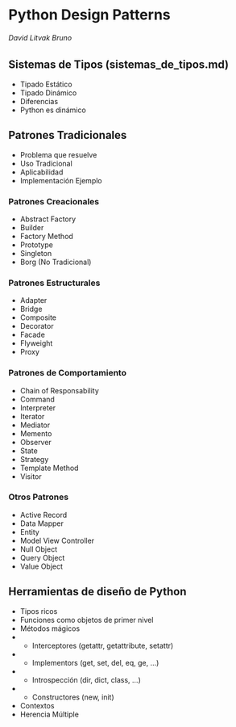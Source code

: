 # Python Design Patterns
###### David Litvak Bruno

## Sistemas de Tipos (sistemas_de_tipos.md)
* Tipado Estático
* Tipado Dinámico
* Diferencias
* Python es dinámico

## Patrones Tradicionales
* Problema que resuelve
* Uso Tradicional
* Aplicabilidad
* Implementación Ejemplo

### Patrones Creacionales
* Abstract Factory
* Builder
* Factory Method
* Prototype
* Singleton
* Borg (No Tradicional)

### Patrones Estructurales
* Adapter
* Bridge
* Composite
* Decorator
* Facade
* Flyweight
* Proxy

### Patrones de Comportamiento
* Chain of Responsability
* Command
* Interpreter
* Iterator
* Mediator
* Memento
* Observer
* State
* Strategy
* Template Method
* Visitor

### Otros Patrones
* Active Record
* Data Mapper
* Entity
* Model View Controller
* Null Object
* Query Object
* Value Object

## Herramientas de diseño de Python
* Tipos ricos
* Funciones como objetos de primer nivel
* Métodos mágicos
* * Interceptores (getattr, getattribute, setattr)
* * Implementors (get, set, del, eq, ge, ...)
* * Introspección (dir, dict, class, ...)
* * Constructores (new, init)
* Contextos
* Herencia Múltiple
